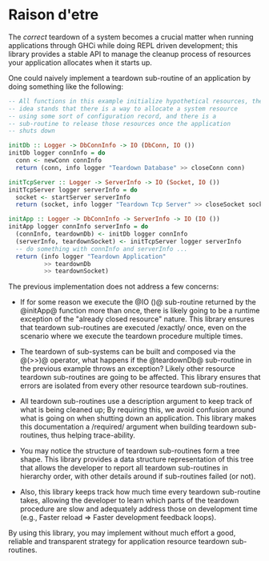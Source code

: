 # Raison d'etre

The _correct_ teardown of a system becomes a crucial matter when running
applications through GHCi while doing REPL driven development; this library
provides a stable API to manage the cleanup process of resources your
application allocates when it starts up.

One could naively implement a teardown sub-routine of an application by doing
something like the following:

```haskell
-- All functions in this example initialize hypothetical resources, the
-- idea stands that there is a way to allocate a system resource
-- using some sort of configuration record, and there is a
-- sub-routine to release those resources once the application
-- shuts down

initDb :: Logger -> DbConnInfo -> IO (DbConn, IO ())
initDb logger connInfo = do
  conn <- newConn connInfo
  return (conn, info logger "Teardown Database" >> closeConn conn)

initTcpServer :: Logger -> ServerInfo -> IO (Socket, IO ())
initTcpServer logger serverInfo = do
  socket <- startServer serverInfo
  return (socket, info logger "Teardown Tcp Server" >> closeSocket socket)

initApp :: Logger -> DbConnInfo -> ServerInfo -> IO (IO ())
initApp logger connInfo serverInfo = do
  (connInfo, teardownDb) <- initDb logger connInfo
  (serverInfo, teardownSocket) <- initTcpServer logger serverInfo
  -- do something with connInfo and serverInfo ...
  return (info logger "Teardown Application"
          >> teardownDb
          >> teardownSocket)
```

The previous implementation does not address a few concerns:

* If for some reason we execute the @IO ()@ sub-routine returned by the
  @initApp@ function more than once, there is likely going to be a runtime
  exception of the "already closed resource" nature. This library ensures that
  teardown sub-routines are executed /exactly/ once, even on the scenario where
  we execute the teardown procedure multiple times.

* The teardown of sub-systems can be built and composed via the @(>>)@ operator,
  what happens if the @teardownDb@ sub-routine in the previous example throws an
  exception? Likely other resource teardown sub-routines are going to be
  affected. This library ensures that errors are isolated from every other
  resource teardown sub-routines.

* All teardown sub-routines use a description argument to keep track of what is
  being cleaned up; By requiring this, we avoid confusion around what is going
  on when shutting down an application. This library makes this documentation a
  /required/ argument when building teardown sub-routines, thus helping
  trace-ability.

* You may notice the structure of teardown sub-routines form a tree shape. This
  library provides a data structure representation of this tree that allows the
  developer to report all teardown sub-routines in hierarchy order, with other
  details around if sub-routines failed (or not).

* Also, this library keeps track how much time every teardown sub-routine takes,
  allowing the developer to learn which parts of the teardown procedure are slow
  and adequately address those on development time (e.g., Faster reload =>
  Faster development feedback loops).

By using this library, you may implement without much effort a good, reliable
and transparent strategy for application resource teardown sub-routines.

